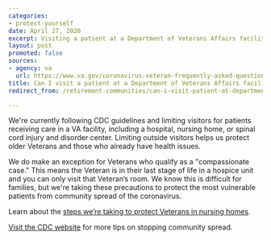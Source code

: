 ```yaml
---
categories:
- protect-yourself
date: April 27, 2020
excerpt: Visiting a patient at a Department of Veterans Affairs facility
layout: post
promoted: false
sources:
- agency: va
  url: https://www.va.gov/coronavirus-veteran-frequently-asked-questions/#health-care-appointments-and-m
title: Can I visit a patient at a Department of Veterans Affairs facility?
redirect_from: /retirement-communities/can-i-visit-patient-at-department-of-veterans-affairs-facility/

---
```


We're currently following CDC guidelines and limiting visitors for patients receiving care in a VA facility, including a hospital, nursing home, or spinal cord injury and disorder center. Limiting outside visitors helps us protect older Veterans and those who already have health issues.

We do make an exception for Veterans who qualify as a "compassionate case." This means the Veteran is in their last stage of life in a hospice unit and you can only visit that Veteran’s room. We know this is difficult for families, but we're taking these precautions to protect the most vulnerable patients from community spread of the coronavirus.

Learn about the [steps we’re taking to protect Veterans in nursing homes](https://www.va.gov/opa/pressrel/pressrelease.cfm?id=5400).

[Visit the CDC website](https://www.cdc.gov/coronavirus/2019-ncov/index.html) for more tips on stopping community spread.
